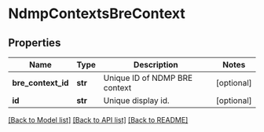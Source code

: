 # NdmpContextsBreContext

## Properties
Name | Type | Description | Notes
------------ | ------------- | ------------- | -------------
**bre_context_id** | **str** | Unique ID of NDMP BRE context | [optional] 
**id** | **str** | Unique display id. | [optional] 

[[Back to Model list]](../README.md#documentation-for-models) [[Back to API list]](../README.md#documentation-for-api-endpoints) [[Back to README]](../README.md)


